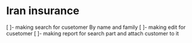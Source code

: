 # Iran  insurance

[ ]- making search for cusetomer By name and family 
[ ]- making edit for cusetomer
[ ]- making report for search part and attach customer to it

